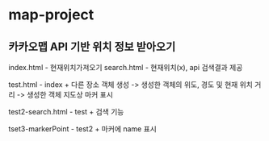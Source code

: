 # map-project
## 카카오맵 API 기반 위치 정보 받아오기

index.html - 현재위치가져오기
search.html - 현재위치(x), api 검색결과 제공

test.html - index + 다른 장소 객체 생성
             -> 생성한 객체의 위도, 경도 및 현재 위치 거리
             -> 생성한 객체 지도상 마커 표시 
             
test2-search.html - test + 검색 기능

tset3-markerPoint - test2 + 마커에  name 표시 
